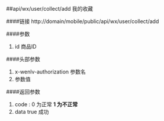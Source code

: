 ##api/wx/user/collect/add   我的收藏


####链接
    http://domain/mobile/public/api/wx/user/collect/add

####参数
1. id  商品ID


####头部参数
1. x-wenlv-authorization     参数名
2.    参数值


####返回参数
1. code : 0 为正常   **1 为不正常**
2. data  true   成功